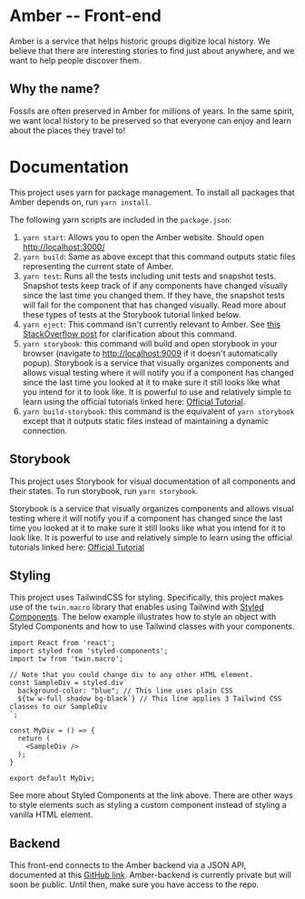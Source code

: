 # Amber -- Front-end
Amber is a service that helps historic groups digitize local history. We believe that there are
interesting stories to find just about anywhere, and we want to help people discover them. 

## Why the name?
Fossils are often preserved in Amber for millions of years. In the same spirit, we want local
history to be preserved so that everyone can enjoy and learn about the places they travel to!

# Documentation
This project uses yarn for package management. To install all packages that Amber depends on, run
`yarn install`. 

The following yarn scripts are included in the `package.json`:
1. `yarn start`: Allows you to open the Amber website. Should open
   [http://localhost:3000/](http://localhost:3000/) 
2. `yarn build`: Same as above except that this command outputs static files representing the
   current state of Amber.
3. `yarn test`: Runs all the tests including unit tests and snapshot tests. Snapshot tests keep
   track of if any components have changed visually since the last time you changed them. If they
   have, the snapshot tests will fail for the component that has changed visually. Read more about
   these types of tests at the Storybook tutorial linked below.
4. `yarn eject`: This command isn't currently relevant to Amber. See [this StackOverflow
   post](https://stackoverflow.com/questions/48308936/what-does-this-react-scripts-eject-command-do)
   for clarification about this command.
5. `yarn storybook`: this command will build and open storybook in your  browser (navigate to
   [http://localhost:9009](http://localhost:9009) if it doesn't automatically popup). Storybook is
   a service that visually organizes components and allows visual testing where it will notify you
   if a component has changed since the last time you looked at it to make sure it still looks like
   what you intend for it to look like. It is powerful to use and relatively simple to learn using
   the official tutorials linked here: [Official
   Tutorial](https://www.learnstorybook.com/intro-to-storybook).
6. `yarn build-storybook`: this command is the equivalent of `yarn storybook` except that it outputs
   static files instead of maintaining a dynamic connection.

## Storybook
This project uses Storybook for visual documentation of all components and their states. To run
storybook, run `yarn storybook`. 

Storybook is a service that visually organizes components and allows visual testing where it will
notify you if a component has changed since the last time you looked at it to make sure it still
looks like what you intend for it to look like. It is powerful to use and relatively simple to learn
using the official tutorials linked here: [Official
Tutorial](https://www.learnstorybook.com/intro-to-storybook)

## Styling
This project uses TailwindCSS for styling. Specifically, this project makes use of the `twin.macro`
library that enables using Tailwind with [Styled Components](https://styled-components.com/). The
below example illustrates how to style an object with Styled Components and how to use Tailwind
classes with your components.

```
import React from 'react';
import styled from 'styled-components';
import tw from 'twin.macro';

// Note that you could change div to any other HTML element.
const SampleDiv = styled.div`
  background-color: "blue"; // This line uses plain CSS
  ${tw`w-full shadow bg-black`} // This line applies 3 Tailwind CSS classes to our SampleDiv
`;

const MyDiv = () => {
  return (
    <SampleDiv />
  );
}

export default MyDiv;
```

See more about Styled Components at the link above. There are other ways to style elements such as
styling a custom component instead of styling a vanilla HTML element.

## Backend
This front-end connects to the Amber backend via a JSON API, documented at this [GitHub
link](https://github.com/garrrettt/Amber-backend/). Amber-backend is currently private but will soon
be public. Until then, make sure you have access to the repo.